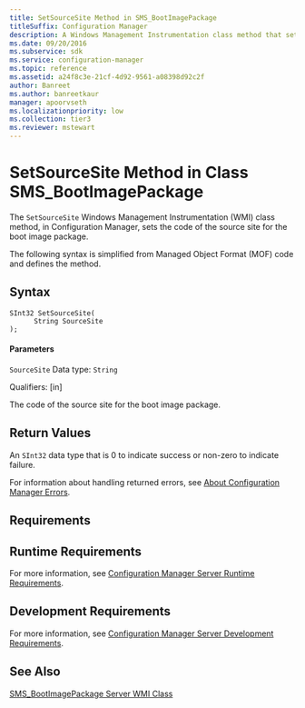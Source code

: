 ```yaml
---
title: SetSourceSite Method in SMS_BootImagePackage
titleSuffix: Configuration Manager
description: A Windows Management Instrumentation class method that sets the code of the source site for the boot image package.
ms.date: 09/20/2016
ms.subservice: sdk
ms.service: configuration-manager
ms.topic: reference
ms.assetid: a24f8c3e-21cf-4d92-9561-a08398d92c2f
author: Banreet
ms.author: banreetkaur
manager: apoorvseth
ms.localizationpriority: low
ms.collection: tier3
ms.reviewer: mstewart
---
```

# SetSourceSite Method in Class SMS_BootImagePackage
The `SetSourceSite` Windows Management Instrumentation (WMI) class method, in Configuration Manager, sets the code of the source site for the boot image package.

 The following syntax is simplified from Managed Object Format (MOF) code and defines the method.

## Syntax

```
SInt32 SetSourceSite(
      String SourceSite
);
```

#### Parameters
 `SourceSite`
 Data type: `String`

 Qualifiers: [in]

 The code of the source site for the boot image package.

## Return Values
 An `SInt32` data type that is 0 to indicate success or non-zero to indicate failure.

 For information about handling returned errors, see [About Configuration Manager Errors](../../../develop/core/understand/about-configuration-manager-errors.md).

## Requirements

## Runtime Requirements
 For more information, see [Configuration Manager Server Runtime Requirements](../../../develop/core/reqs/server-runtime-requirements.md).

## Development Requirements
 For more information, see [Configuration Manager Server Development Requirements](../../../develop/core/reqs/server-development-requirements.md).

## See Also
 [SMS_BootImagePackage Server WMI Class](../../../develop/reference/osd/sms_bootimagepackage-server-wmi-class.md)
